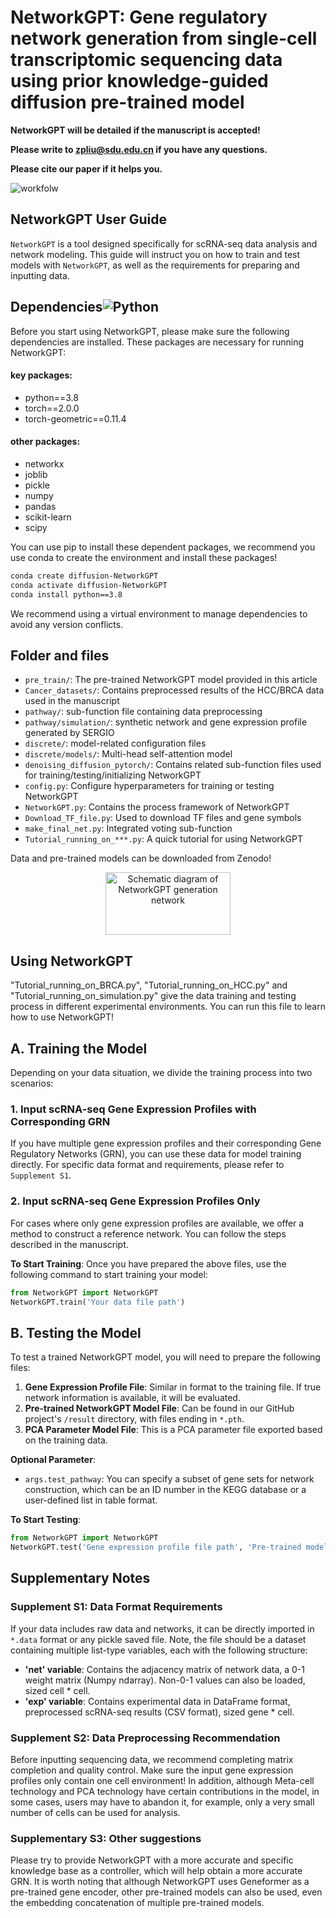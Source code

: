 

# NetworkGPT: Gene regulatory network generation from single-cell transcriptomic sequencing data using prior knowledge-guided diffusion pre-trained model #

**NetworkGPT will be detailed if the manuscript is accepted!**

**Please write to [zpliu@sdu.edu.cn](mailto:zpliu@sdu.edu.cn) if you have any questions.**

**Please cite our paper if it helps you.**

![workfolw](https://github.com/zpliulab/NetworkGPT/main/images/logo.png)

## NetworkGPT User Guide

```NetworkGPT``` is a tool designed specifically for scRNA-seq data analysis and network modeling. This guide will instruct you on how to train and test models with ```NetworkGPT```, as well as the requirements for preparing and inputting data.

## Dependencies![Python](https://img.shields.io/badge/python-3.8-blue "Python")

Before you start using NetworkGPT, please make sure the following dependencies are installed. These packages are necessary for running NetworkGPT:

#### key packages:
- python==3.8
- torch==2.0.0
- torch-geometric==0.11.4

#### other packages:
- networkx
- joblib
- pickle
- numpy
- pandas
- scikit-learn
- scipy


You can use pip to install these dependent packages, we recommend you use conda to create the environment and install these packages!

```bash
conda create diffusion-NetworkGPT
conda activate diffusion-NetworkGPT
conda install python==3.8
```

We recommend using a virtual environment to manage dependencies to avoid any version conflicts.


## Folder and files

- `pre_train/`: The pre-trained NetworkGPT model provided in this article
- `Cancer_datasets/`: Contains preprocessed results of the HCC/BRCA data used in the manuscript
- `pathway/`: sub-function file containing data preprocessing
- `pathway/simulation/`: synthetic network and gene expression profile generated by SERGIO
- `discrete/`: model-related configuration files
- `discrete/models/`: Multi-head self-attention model
- `denoising_diffusion_pytorch/`: Contains related sub-function files used for training/testing/initializing NetworkGPT
- `config.py`: Configure hyperparameters for training or testing NetworkGPT
- `NetworkGPT.py`: Contains the process framework of NetworkGPT
- `Download_TF_file.py`: Used to download TF files and gene symbols
- `make_final_net.py`: Integrated voting sub-function
- `Tutorial_running_on_***.py`: A quick tutorial for using NetworkGPT

Data and pre-trained models can be downloaded from Zenodo!

<div align="center">
  <img src="https://github.com/zpliulab/NetworkGPT/blob/main/images/network.gif" alt="Schematic diagram of NetworkGPT generation network" style="width: 200px; height: 100px;"/>
</div>


## Using NetworkGPT

"Tutorial_running_on_BRCA.py", "Tutorial_running_on_HCC.py" and "Tutorial_running_on_simulation.py" give the data training and testing process in different experimental environments. You can run this file to learn how to use NetworkGPT!

## A. Training the Model

Depending on your data situation, we divide the training process into two scenarios:

### 1. Input scRNA-seq Gene Expression Profiles with Corresponding GRN

If you have multiple gene expression profiles and their corresponding Gene Regulatory Networks (GRN), you can use these data for model training directly. For specific data format and requirements, please refer to `Supplement S1`.

### 2. Input scRNA-seq Gene Expression Profiles Only

For cases where only gene expression profiles are available, we offer a method to construct a reference network. You can follow the steps described in the manuscript.

**To Start Training**: Once you have prepared the above files, use the following command to start training your model:

```python
from NetworkGPT import NetworkGPT
NetworkGPT.train('Your data file path')
```
## B. Testing the Model

To test a trained NetworkGPT model, you will need to prepare the following files:

1. **Gene Expression Profile File**: Similar in format to the training file. If true network information is available, it will be evaluated.
2. **Pre-trained NetworkGPT Model File**: Can be found in our GitHub project's `/result` directory, with files ending in `*.pth`.
3. **PCA Parameter Model File**: This is a PCA parameter file exported based on the training data.

**Optional Parameter**:

- `args.test_pathway`: You can specify a subset of gene sets for network construction, which can be an ID number in the KEGG database or a user-defined list in table format.

**To Start Testing**:

```python
from NetworkGPT import NetworkGPT
NetworkGPT.test('Gene expression profile file path', 'Pre-trained model file path')
```

## Supplementary Notes

### Supplement S1: Data Format Requirements

If your data includes raw data and networks, it can be directly imported in `*.data` format or any pickle saved file. Note, the file should be a dataset containing multiple list-type variables, each with the following structure:

- **'net' variable**: Contains the adjacency matrix of network data, a 0-1 weight matrix (Numpy ndarray). Non-0-1 values can also be loaded, sized cell * cell.
- **'exp' variable**: Contains experimental data in DataFrame format, preprocessed scRNA-seq results (CSV format), sized gene * cell.

### Supplement S2: Data Preprocessing Recommendation

Before inputting sequencing data, we recommend completing matrix completion and quality control. Make sure the input gene expression profiles only contain one cell environment! In addition, although Meta-cell technology and PCA technology have certain contributions in the model, in some cases, users may have to abandon it, for example, only a very small number of cells can be used for analysis.

### Supplementary S3: Other suggestions

Please try to provide NetworkGPT with a more accurate and specific knowledge base as a controller, which will help obtain a more accurate GRN. It is worth noting that although NetworkGPT uses Geneformer as a pre-trained gene encoder, other pre-trained models can also be used, even the embedding concatenation of multiple pre-trained models.
